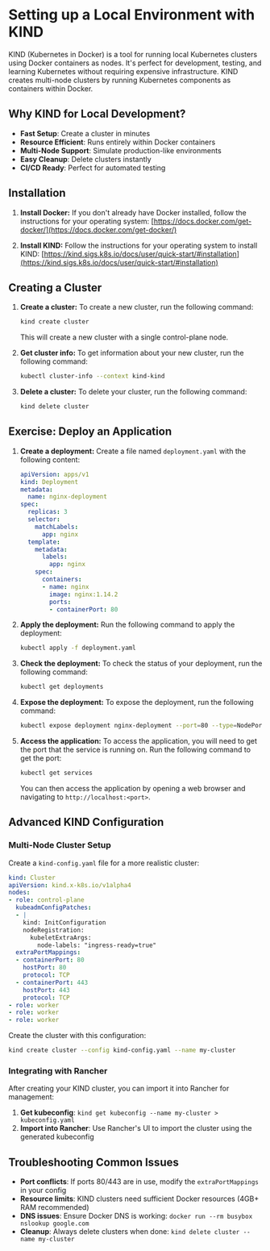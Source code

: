 # Setting up a Local Environment with KIND

KIND (Kubernetes in Docker) is a tool for running local Kubernetes clusters using Docker containers as nodes. It's perfect for development, testing, and learning Kubernetes without requiring expensive infrastructure. KIND creates multi-node clusters by running Kubernetes components as containers within Docker.

## Why KIND for Local Development?

- **Fast Setup**: Create a cluster in minutes
- **Resource Efficient**: Runs entirely within Docker containers
- **Multi-Node Support**: Simulate production-like environments
- **Easy Cleanup**: Delete clusters instantly
- **CI/CD Ready**: Perfect for automated testing

## Installation

1.  **Install Docker:** If you don't already have Docker installed, follow the instructions for your operating system: [https://docs.docker.com/get-docker/](https://docs.docker.com/get-docker/)

2.  **Install KIND:** Follow the instructions for your operating system to install KIND: [https://kind.sigs.k8s.io/docs/user/quick-start/#installation](https://kind.sigs.k8s.io/docs/user/quick-start/#installation)

## Creating a Cluster

1.  **Create a cluster:** To create a new cluster, run the following command:

    ```bash
    kind create cluster
    ```

    This will create a new cluster with a single control-plane node.

2.  **Get cluster info:** To get information about your new cluster, run the following command:

    ```bash
    kubectl cluster-info --context kind-kind
    ```

3.  **Delete a cluster:** To delete your cluster, run the following command:

    ```bash
    kind delete cluster
    ```

## Exercise: Deploy an Application

1.  **Create a deployment:** Create a file named `deployment.yaml` with the following content:

    ```yaml
    apiVersion: apps/v1
    kind: Deployment
    metadata:
      name: nginx-deployment
    spec:
      replicas: 3
      selector:
        matchLabels:
          app: nginx
      template:
        metadata:
          labels:
            app: nginx
        spec:
          containers:
          - name: nginx
            image: nginx:1.14.2
            ports:
            - containerPort: 80
    ```

2.  **Apply the deployment:** Run the following command to apply the deployment:

    ```bash
    kubectl apply -f deployment.yaml
    ```

3.  **Check the deployment:** To check the status of your deployment, run the following command:

    ```bash
    kubectl get deployments
    ```

4.  **Expose the deployment:** To expose the deployment, run the following command:

    ```bash
    kubectl expose deployment nginx-deployment --port=80 --type=NodePort
    ```

5.  **Access the application:** To access the application, you will need to get the port that the service is running on. Run the following command to get the port:

    ```bash
    kubectl get services
    ```

    You can then access the application by opening a web browser and navigating to `http://localhost:<port>`.

## Advanced KIND Configuration

### Multi-Node Cluster Setup

Create a `kind-config.yaml` file for a more realistic cluster:

```yaml
kind: Cluster
apiVersion: kind.x-k8s.io/v1alpha4
nodes:
- role: control-plane
  kubeadmConfigPatches:
  - |
    kind: InitConfiguration
    nodeRegistration:
      kubeletExtraArgs:
        node-labels: "ingress-ready=true"
  extraPortMappings:
  - containerPort: 80
    hostPort: 80
    protocol: TCP
  - containerPort: 443
    hostPort: 443
    protocol: TCP
- role: worker
- role: worker
- role: worker
```

Create the cluster with this configuration:

```bash
kind create cluster --config kind-config.yaml --name my-cluster
```

### Integrating with Rancher

After creating your KIND cluster, you can import it into Rancher for management:

1. **Get kubeconfig**: `kind get kubeconfig --name my-cluster > kubeconfig.yaml`
2. **Import into Rancher**: Use Rancher's UI to import the cluster using the generated kubeconfig

## Troubleshooting Common Issues

- **Port conflicts**: If ports 80/443 are in use, modify the `extraPortMappings` in your config
- **Resource limits**: KIND clusters need sufficient Docker resources (4GB+ RAM recommended)
- **DNS issues**: Ensure Docker DNS is working: `docker run --rm busybox nslookup google.com`
- **Cleanup**: Always delete clusters when done: `kind delete cluster --name my-cluster`